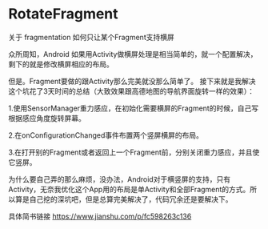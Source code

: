 # RotateFragment
关于 fragmentation 如何只让某个Fragment支持横屏


众所周知，Android 如果用Activity做横屏处理是相当简单的，就一个配置解决，剩下的就是修改横屏相应的布局。

但是。Fragment要做的跟Activity那么完美就没那么简单了。
接下来就是我解决这个坑花了3天时间的总结（大致效果跟高德地图的导航界面旋转一样的效果）：

1.使用SensorManager重力感应，在初始化需要横屏的Fragment的时候，自己写根据感应角度旋转屏幕。

2.在onConfigurationChanged事件布置两个竖屏横屏的布局。

3.在打开别的Fragment或者返回上一个Fragment前，分别关闭重力感应，并且使它竖屏。

为什么要自己弄的那么麻烦，没办法，Android对于横竖屏的支持，只有Activity，无奈我优化这个App用的布局是单Activity和全部Fragment的方式。所以算是自己挖的深坑吧，但是总算完美解决了，代码冗余还是要解决下。

具体简书链接
https://www.jianshu.com/p/fc598263c136
